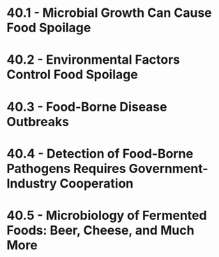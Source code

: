 # 40.1 - Microbial Growth Can Cause Food Spoilage
# 40.2 - Environmental Factors Control Food Spoilage
# 40.3 - Food-Borne Disease Outbreaks
# 40.4 - Detection of Food-Borne Pathogens Requires Government-Industry Cooperation
# 40.5 - Microbiology of Fermented Foods: Beer, Cheese, and Much More

